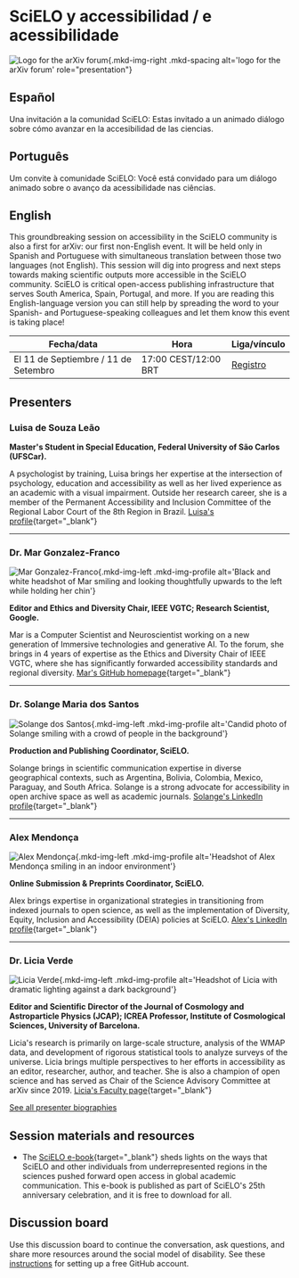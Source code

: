 # SciELO y accessibilidad / e acessibilidade

![Logo for the arXiv forum](../../assets/arxiv-forum-logo-full-2024.svg){.mkd-img-right .mkd-spacing alt='logo for the arXiv forum' role="presentation"}

## Español
Una invitación a la comunidad SciELO: Estas invitado a un animado diálogo sobre cómo avanzar en la accesibilidad de las ciencias.

## Português
Um convite à comunidade SciELO: Você está convidado para um diálogo animado sobre o avanço da acessibilidade nas ciências.

## English
This groundbreaking session on accessibility in the SciELO community is also a first for arXiv: our first non-English event. It will be held only in Spanish and Portuguese with simultaneous translation between those two languages (not English). This session will dig into progress and next steps towards making scientific outputs more accessible in the SciELO community. SciELO is critical open-access publishing infrastructure that serves South America, Spain, Portugal, and more. If you are reading this English-language version you can still help by spreading the word to your Spanish- and Portuguese-speaking colleagues and let them know this event is taking place!

| Fecha/data | Hora | Liga/vínculo |
|---|---|---|
| El 11 de Septiembre / 11 de Setembro | 17:00 CEST/12:00 BRT| [Registro](https://cornell.ca1.qualtrics.com/jfe/form/SV_eEZ1d27LF2fVM7Y) |

## Presenters

### Luisa de Souza Leão  

**Master's Student in Special Education, Federal University of São Carlos (UFSCar).**

A psychologist by training, Luisa brings her expertise at the intersection of psychology, education and accessibility as well as her lived experience as an academic with a visual impairment. Outside her research career, she is a member of the Permanent Accessibility and Inclusion Committee of the Regional Labor Court of the 8th Region in Brazil. [Luisa's profile](){target="_blank"}

---

### Dr. Mar Gonzalez-Franco
![Mar Gonzalez-Franco](../assets/profile/mar.jpeg){.mkd-img-left .mkd-img-profile alt='Black and white headshot of Mar smiling and looking thoughtfully upwards to the left while holding her chin'}

**Editor and Ethics and Diversity Chair, IEEE VGTC; Research Scientist, Google.**

Mar is a Computer Scientist and Neuroscientist working on a new generation of Immersive technologies and generative AI. To the forum, she brings in 4 years of expertise as the Ethics and Diversity Chair of IEEE VGTC, where she has significantly forwarded accessibility standards and regional diversity. [Mar's GitHub homepage](https://margonzalezfranco.github.io/){target="_blank"}

---

### Dr. Solange Maria dos Santos

![Solange dos Santos](../assets/profile/solange.jpeg){.mkd-img-left .mkd-img-profile alt='Candid photo of Solange smiling with a crowd of people in the background'}

**Production and Publishing Coordinator, SciELO.**

Solange brings in scientific communication expertise in diverse geographical contexts, such as Argentina, Bolivia, Colombia, Mexico, Paraguay, and South Africa. Solange is a strong advocate for accessibility in open archive space as well as academic journals. [Solange's LinkedIn profile](https://www.linkedin.com/in/solangemariasantos/?originalSubdomain=br){target="_blank"}

---

### Alex Mendonça

![Alex Mendonça](../assets/profile/alex.jpeg){.mkd-img-left .mkd-img-profile alt='Headshot of Alex Mendonça smiling in an indoor environment'}

**Online Submission & Preprints Coordinator, SciELO.**

Alex brings expertise in organizational strategies in transitioning from indexed journals to open science, as well as the implementation of Diversity, Equity, Inclusion and Accessibility (DEIA) policies at SciELO. [Alex's LinkedIn profile](https://www.linkedin.com/in/alex-mendon%C3%A7a/?originalSubdomain=br){target="_blank"}

---

### Dr. Licia Verde
![Licia Verde](../assets/profile/licia.png){.mkd-img-left .mkd-img-profile alt='Headshot of Licia with dramatic lighting against a dark background'}

**Editor and Scientific Director of the Journal of Cosmology and Astroparticle Physics (JCAP); ICREA Professor, Institute of Cosmological Sciences, University of Barcelona.**

Licia's research is primarily on large-scale structure, analysis of the WMAP data, and development of rigorous statistical tools to analyze surveys of the universe. Licia brings multiple perspectives to her efforts in accessibility as an editor, researcher, author, and teacher. She is also a champion of open science and has served as Chair of the Science Advisory Committee at arXiv since 2019. [Licia's Faculty page](https://liciaverde.icc.ub.edu/){target="_blank"}

[See all presenter biographies](presenters)

## Session materials and resources
- The [SciELO e-book](https://25.scielo.org/en/we-so-loved-open-access/){target="_blank"} sheds lights on the ways that SciELO and other individuals from underrepresented regions in the sciences pushed forward open access in global academic communication. This e-book is published as part of SciELO's 25th anniversary celebration, and it is free to download for all.

## Discussion board
Use this discussion board to continue the conversation, ask questions, and share more resources around the social model of disability. See these [instructions](discussion-board.md) for setting up a free GitHub account.
